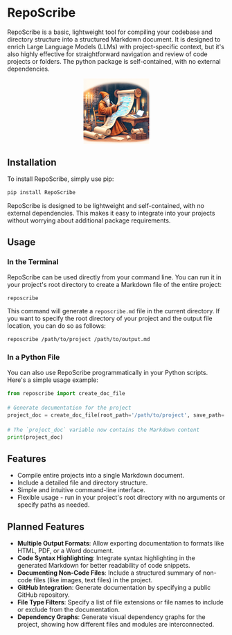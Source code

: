 # RepoScribe
RepoScribe is a basic, lightweight tool for compiling your codebase and directory structure into a structured Markdown document. It is designed to enrich Large Language Models (LLMs) with project-specific context, but it's also highly effective for straightforward navigation and review of code projects or folders. The python package is self-contained, with no external dependencies.


<div style="text-align: center;">
  <img src="reposcribe_logo.png" alt="The kindly helper" style="max-width: 30%; height: auto; display: block; margin: 0 auto;">
</div>


## Installation

To install RepoScribe, simply use pip:

```bash
pip install RepoScribe
```

RepoScribe is designed to be lightweight and self-contained, with no external dependencies. This makes it easy to integrate into your projects without worrying about additional package requirements.

## Usage

### In the Terminal

RepoScribe can be used directly from your command line. You can run it in your project's root directory to create a Markdown file of the entire project:

```bash
reposcribe
```

This command will generate a `reposcribe.md` file in the current directory. If you want to specify the root directory of your project and the output file location, you can do so as follows:

```bash
reposcribe /path/to/project /path/to/output.md
```

### In a Python File

You can also use RepoScribe programmatically in your Python scripts. Here's a simple usage example:

```python
from reposcribe import create_doc_file

# Generate documentation for the project
project_doc = create_doc_file(root_path='/path/to/project', save_path='/path/to/output.md')

# The `project_doc` variable now contains the Markdown content
print(project_doc)
```

## Features

- Compile entire projects into a single Markdown document.
- Include a detailed file and directory structure.
- Simple and intuitive command-line interface.
- Flexible usage - run in your project's root directory with no arguments or specify paths as needed.

## Planned Features

- **Multiple Output Formats**: Allow exporting documentation to formats like HTML, PDF, or a Word document.
- **Code Syntax Highlighting**: Integrate syntax highlighting in the generated Markdown for better readability of code snippets.
- **Documenting Non-Code Files**: Include a structured summary of non-code files (like images, text files) in the project.
- **GitHub Integration**: Generate documentation by specifying a public GitHub repository.
- **File Type Filters**: Specify a list of file extensions or file names to include or exclude from the documentation.
- **Dependency Graphs**: Generate visual dependency graphs for the project, showing how different files and modules are interconnected.
